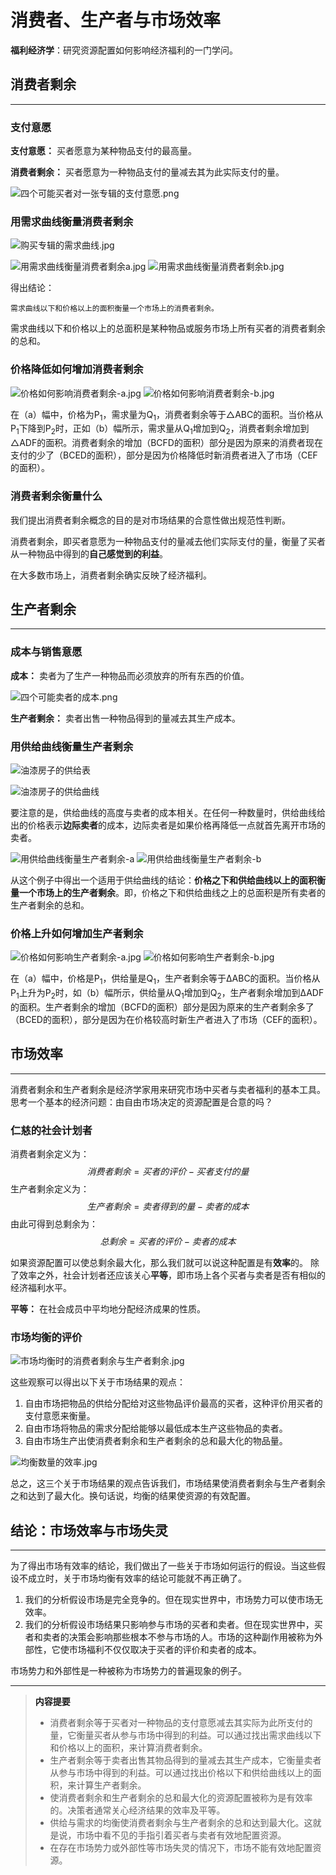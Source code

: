 # 消费者、生产者与市场效率

**福利经济学**：研究资源配置如何影响经济福利的一门学问。

## 消费者剩余

---

### 支付意愿

**支付意愿：** 买者愿意为某种物品支付的最高量。

**消费者剩余：** 买者愿意为一种物品支付的量减去其为此实际支付的量。

![四个可能买者对一张专辑的支付意愿.png](https://i.loli.net/2020/10/18/rGxDcayHNSRt52U.png)

### 用需求曲线衡量消费者剩余

![购买专辑的需求曲线.jpg](https://i.loli.net/2020/10/18/fSsPwlLId5xM2FV.jpg)

![用需求曲线衡量消费者剩余a.jpg](https://i.loli.net/2020/10/18/As72MnD3ZiLWd9k.jpg)
![用需求曲线衡量消费者剩余b.jpg](https://i.loli.net/2020/10/18/mqYclgwpEj2Xn6Q.jpg)

得出结论：

    需求曲线以下和价格以上的面积衡量一个市场上的消费者剩余。

需求曲线以下和价格以上的总面积是某种物品或服务市场上所有买者的消费者剩余的总和。

### 价格降低如何增加消费者剩余

![价格如何影响消费者剩余-a.jpg](https://i.loli.net/2020/10/24/fRHijQIdhZ4x31p.jpg)
![价格如何影响消费者剩余-b.jpg](https://i.loli.net/2020/10/24/UOXC9BlsrWonKDd.jpg)

在（a）幅中，价格为P<sub>1</sub>，需求量为Q<sub>1</sub>，消费者剩余等于△ABC的面积。当价格从P<sub>1</sub>下降到P<sub>2</sub>时，正如（b）幅所示，需求量从Q<sub>1</sub>增加到Q<sub>2</sub>，消费者剩余增加到△ADF的面积。消费者剩余的增加（BCFD的面积）部分是因为原来的消费者现在支付的少了（BCED的面积），部分是因为价格降低时新消费者进入了市场（CEF的面积）。

### 消费者剩余衡量什么

我们提出消费者剩余概念的目的是对市场结果的合意性做出规范性判断。

消费者剩余，即买者意愿为一种物品支付的量减去他们实际支付的量，衡量了买者从一种物品中得到的**自己感觉到的利益**。

在大多数市场上，消费者剩余确实反映了经济福利。

## 生产者剩余

---

### 成本与销售意愿

**成本：** 卖者为了生产一种物品而必须放弃的所有东西的价值。

![四个可能卖者的成本.png](https://i.loli.net/2020/10/24/1MXOBgPrvu7lZ5z.png)

**生产者剩余：** 卖者出售一种物品得到的量减去其生产成本。

### 用供给曲线衡量生产者剩余

![油漆房子的供给表](https://i.loli.net/2020/10/24/YOjzKNDoCpPJIBL.png)

![油漆房子的供给曲线](https://i.loli.net/2020/10/24/2kvKOpBmlefXVWR.png)

要注意的是，供给曲线的高度与卖者的成本相关。在任何一种数量时，供给曲线给出的价格表示**边际卖者**的成本，边际卖者是如果价格再降低一点就首先离开市场的卖者。

![用供给曲线衡量生产者剩余-a](https://i.loli.net/2020/10/24/TsZ9qkwUdu43I6a.png)
![用供给曲线衡量生产者剩余-b](https://i.loli.net/2020/10/24/FakKBGfZERhz5c6.png)

从这个例子中得出一个适用于供给曲线的结论：**价格之下和供给曲线以上的面积衡量一个市场上的生产者剩余**。即，价格之下和供给曲线之上的总面积是所有卖者的生产者剩余的总和。

### 价格上升如何增加生产者剩余

![价格如何影响生产者剩余-a.jpg](https://i.loli.net/2020/10/24/zSK6TwgX3PJvaQy.jpg)
![价格如何影响生产者剩余-b.jpg](https://i.loli.net/2020/10/24/rNUdhgs8AwxTMfJ.jpg)

在（a）幅中，价格是P<sub>1</sub>，供给量是Q<sub>1</sub>，生产者剩余等于∆ABC的面积。当价格从P<sub>1</sub>上升为P<sub>2</sub>时，如（b）幅所示，供给量从Q<sub>1</sub>增加到Q<sub>2</sub>，生产者剩余增加到∆ADF的面积。生产者剩余的增加（BCFD的面积）部分是因为原来的生产者剩余多了（BCED的面积），部分是因为在价格较高时新生产者进入了市场（CEF的面积）。

## 市场效率

---

消费者剩余和生产者剩余是经济学家用来研究市场中买者与卖者福利的基本工具。思考一个基本的经济问题：由自由市场决定的资源配置是合意的吗？

### 仁慈的社会计划者

消费者剩余定义为：
$$消费者剩余 = 买者的评价 - 买者支付的量$$
生产者剩余定义为：
$$生产者剩余 = 卖者得到的量 - 卖者的成本$$
由此可得到总剩余为：
$$总剩余 = 买者的评价 - 卖者的成本$$

如果资源配置可以使总剩余最大化，那么我们就可以说这种配置是有**效率**的。
除了效率之外，社会计划者还应该关心**平等**，即市场上各个买者与卖者是否有相似的经济福利水平。

**平等：** 在社会成员中平均地分配经济成果的性质。

### 市场均衡的评价

![市场均衡时的消费者剩余与生产者剩余.jpg](https://i.loli.net/2020/10/25/Gwh59QZOPN2qylJ.jpg)

这些观察可以得出以下关于市场结果的观点：

1. 自由市场把物品的供给分配给对这些物品评价最高的买者，这种评价用买者的支付意愿来衡量。
2. 自由市场将物品的需求分配给能够以最低成本生产这些物品的卖者。
3. 自由市场生产出使消费者剩余和生产者剩余的总和最大化的物品量。

![均衡数量的效率.jpg](https://i.loli.net/2020/10/25/1yjxilP4kwAERem.jpg)

总之，这三个关于市场结果的观点告诉我们，市场结果使消费者剩余与生产者剩余之和达到了最大化。换句话说，均衡的结果使资源的有效配置。

## 结论：市场效率与市场失灵

---

为了得出市场有效率的结论，我们做出了一些关于市场如何运行的假设。当这些假设不成立时，关于市场均衡有效率的结论可能就不再正确了。

1. 我们的分析假设市场是完全竞争的。但在现实世界中，市场势力可以使市场无效率。
2. 我们的分析假设市场结果只影响参与市场的买者和卖者。但在现实世界中，买者和卖者的决策会影响那些根本不参与市场的人。市场的这种副作用被称为外部性，它使市场福利不仅仅取决于买者的评价和卖者的成本。

市场势力和外部性是一种被称为市场势力的普遍现象的例子。

---
><a name="summary">**内容提要**</a>
>
>- 消费者剩余等于买者对一种物品的支付意愿减去其实际为此所支付的量，它衡量买者从参与市场中得到的利益。可以通过找出需求曲线以下和价格以上的面积，来计算消费者剩余。
>- 生产者剩余等于卖者出售其物品得到的量减去其生产成本，它衡量卖者从参与市场中得到的利益。可以通过找出价格以下和供给曲线以上的面积，来计算生产者剩余。
>- 使消费者剩余和生产者剩余的总和最大化的资源配置被称为是有效率的。决策者通常关心经济结果的效率及平等。
>- 供给与需求的均衡使消费者剩余与生产者剩余的总和达到最大化。这就是说，市场中看不见的手指引着买者与卖者有效地配置资源。
>- 在存在市场势力或外部性等市场失灵的情况下，市场不能有效地配置资源。
